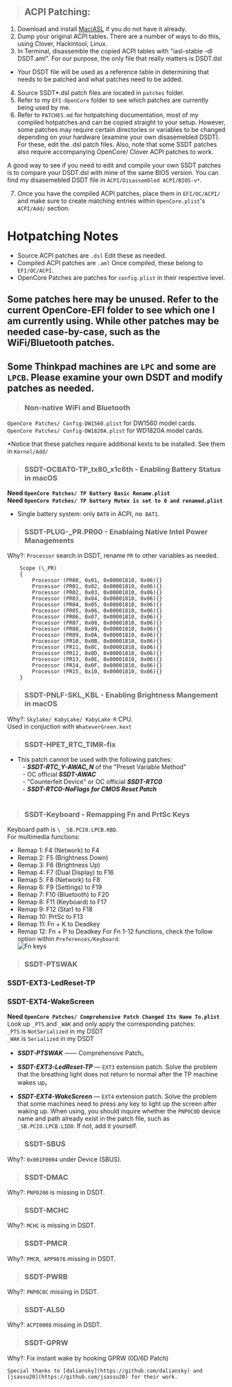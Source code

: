 > ## ACPI Patching:
1. Download and install [MaciASL](https://github.com/acidanthera/MaciASL/releases) if you do not have it already.  
2. Dump your original ACPI tables. There are a number of ways to do this, using Clover, Hackintool, Linux.
3. In Terminal, disassemble the copied ACPI tables with "iasl-stable -dl DSDT.aml". For our purpose, the only file that really matters is DSDT.dsl  
- Your DSDT file will be used as a reference table in determining that needs to be patched and what patches need to be added.  
4. Source SSDT*.dsl patch files are located in `patches` folder.  
5. Refer to my `EFI-OpenCore` folder to see which patches are currently being used by me.  
6. Refer to `PATCHES.md` for hotpatching documentation, most of my compiled hotpatches and can be copied straight to your setup. However, some patches may require certain directories or variables to be changed depending on your hardware (examine your own disasemebled DSDT). For these, edit the .dsl patch files. Also, note that some SSDT patches also require accompanying OpenCore/ Clover ACPI patches to work.  

A good way to see if you need to edit and compile your own SSDT patches is to compare your DSDT.dsl with mine of the same BIOS version. You can find my disasemebled DSDT file in `ACPI/Disassembled ACPI/BIOS-v*`.  

7. Once you have the compiled ACPI patches, place them in `EFI/OC/ACPI/` and make sure to create matching entries within `OpenCore.plist`'s `ACPI/Add/` section.  

# Hotpatching Notes

* Source ACPI patches are `.dsl` Edit these as needed.
* Compiled ACPI patches are `.aml` Once compiled, these belong to `EFI/OC/ACPI`.
* OpenCore Patches are patches for `config.plist` in their respective level.

## Some patches here may be unused. Refer to the current OpenCore-EFI folder to see which one I am currently using. While other patches may be needed case-by-case, such as the WiFi/Bluetooth patches.

## Some Thinkpad machines are `LPC` and some are` LPCB`. Please examine your own DSDT and modify patches as needed.

> ### Non-native WiFi and Bluetooth
`OpenCore Patches/ Config-DW1560.plist` for DW1560 model cards.  
`OpenCore Patches/ Config-DW1820A.plist` for WD1820A model cards.  

*Notice that these patches require additional kexts to be installed. See them in `Kernel/Add/`  

> ### SSDT-OCBAT0-TP_tx80_x1c6th - Enabling Battery Status in macOS
**Need `OpenCore Patches/ TP Battery Basic Rename.plist`**  
**Need `OpenCore Patches/ TP battery Mutex is set to 0 and renamed.plist`**  

- Single battery system: only `BAT0` in ACPI, no` BAT1`.
  
> ### SSDT-PLUG-_PR.PR00 - Enablaing Native Intel Power Managements
Why?: `Processor` search in DSDT, rename `PR` to other variables as needed.
```
    Scope (\_PR)
    {
        Processor (PR00, 0x01, 0x00001810, 0x06){}
        Processor (PR01, 0x02, 0x00001810, 0x06){}
        Processor (PR02, 0x03, 0x00001810, 0x06){}
        Processor (PR03, 0x04, 0x00001810, 0x06){}
        Processor (PR04, 0x05, 0x00001810, 0x06){}
        Processor (PR05, 0x06, 0x00001810, 0x06){}
        Processor (PR06, 0x07, 0x00001810, 0x06){}
        Processor (PR07, 0x08, 0x00001810, 0x06){}
        Processor (PR08, 0x09, 0x00001810, 0x06){}
        Processor (PR09, 0x0A, 0x00001810, 0x06){}
        Processor (PR10, 0x0B, 0x00001810, 0x06){}
        Processor (PR11, 0x0C, 0x00001810, 0x06){}
        Processor (PR12, 0x0D, 0x00001810, 0x06){}
        Processor (PR13, 0x0E, 0x00001810, 0x06){}
        Processor (PR14, 0x0F, 0x00001810, 0x06){}
        Processor (PR15, 0x10, 0x00001810, 0x06){}
    }
```

> ### SSDT-PNLF-SKL_KBL - Enabling Brightness Mangement in macOS
Why?: `Skylake/ KabyLake/ KabyLake-R` CPU.  
Used in conjuction with `WhateverGreen.kext`

> ### SSDT-HPET_RTC_TIMR-fix
- This patch cannot be used with the following patches:  
   - ***SSDT-RTC_Y-AWAC_N*** of the "Preset Variable Method"  
   - OC official ***SSDT-AWAC***  
   - "Counterfeit Device" or OC official ***SSDT-RTC0***  
   - ***SSDT-RTC0-NoFlags for CMOS Reset Patch***  
   
> ### SSDT-Keyboard - Remapping Fn and PrtSc Keys
Keyboard path is `\ _SB.PCI0.LPCB.KBD`.     
For multimedia functions:  
- Remap 1: F4 (Network) to F4
- Remap 2: F5 (Brightness Down)
- Remap 3: F6 (Brightness Up)
- Remap 4: F7 (Dual Display) to F16
- Remap 5: F8 (Network) to F8
- Remap 6: F9 (Settings) to F19
- Remap 7: F10 (Bluetooth) to F20
- Remap 8: F11 (Keyboard) to F17
- Remap 9: F12 (Star) to F18
- Remap 10: PrtSc to F13
- Remap 11: Fn + K to Deadkey
- Remap 12: Fn + P to Deadkey
For Fn 1-12 functions, check the follow option within `Preferences/Keyboard`:  
![Fn keys](https://github.com/tylernguyen/x1c6-hackintosh/blob/master/docs/assets/img/fnkeys.png)

> ### SSDT-PTSWAK
### SSDT-EXT3-LedReset-TP
### SSDT-EXT4-WakeScreen
**Need `OpenCore Patches/ Comprehensive Patch Changed Its Name To.plist`**  
Look up `_PTS` and `_WAK` and only apply the corresponding patches:  
`_PTS` is `NotSerialized` in my DSDT  
`_WAK` is `Serialized` in my DSDT  

- ***SSDT-PTSWAK*** —— Comprehensive Patch。

- ***SSDT-EXT3-LedReset-TP*** — `EXT3` extension patch. Solve the problem that the breathing light does not return to normal after the TP machine wakes up。

- ***SSDT-EXT4-WakeScreen*** — `EXT4` extension patch. Solve the problem that some machines need to press any key to light up the screen after waking up. When using, you should inquire whether the `PNP0C0D` device name and path already exist in the patch file, such as` _SB.PCI0.LPCB.LID0`. If not, add it yourself.

> ### SSDT-SBUS
Why?: `0x001F0004` under Device (SBUS).

> ### SSDT-DMAC
Why?: `PNP0200` is missing in DSDT.
 
> ### SSDT-MCHC
Why?:  `MCHC` is missing in DSDT.
 
> ### SSDT-PMCR
Why?: `PMCR`,` APP9876` missing in DSDT.

> ### SSDT-PWRB
Why?: `PNP0C0C` missing in DSDT.

> ### SSDT-ALS0
Why?: `ACPI0008` missing in DSDT.

> ### SSDT-GPRW
Why?: Fix instant wake by hooking GPRW (0D/6D Patch)

```
Special thanks to [daliansky](https://github.com/daliansky) and [jsassu20](https://github.com/jsassu20) for their work.
```